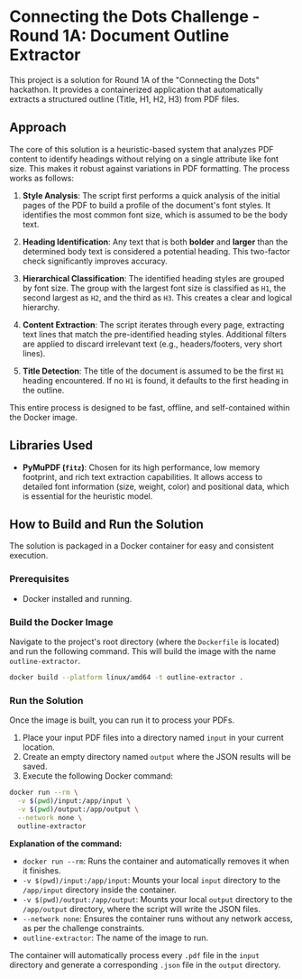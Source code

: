 # Connecting the Dots Challenge - Round 1A: Document Outline Extractor

This project is a solution for Round 1A of the "Connecting the Dots" hackathon. It provides a containerized application that automatically extracts a structured outline (Title, H1, H2, H3) from PDF files.

## Approach

The core of this solution is a heuristic-based system that analyzes PDF content to identify headings without relying on a single attribute like font size. This makes it robust against variations in PDF formatting. The process works as follows:

1.  **Style Analysis**: The script first performs a quick analysis of the initial pages of the PDF to build a profile of the document's font styles. It identifies the most common font size, which is assumed to be the body text.

2.  **Heading Identification**: Any text that is both **bolder** and **larger** than the determined body text is considered a potential heading. This two-factor check significantly improves accuracy.

3.  **Hierarchical Classification**: The identified heading styles are grouped by font size. The group with the largest font size is classified as `H1`, the second largest as `H2`, and the third as `H3`. This creates a clear and logical hierarchy.

4.  **Content Extraction**: The script iterates through every page, extracting text lines that match the pre-identified heading styles. Additional filters are applied to discard irrelevant text (e.g., headers/footers, very short lines).

5.  **Title Detection**: The title of the document is assumed to be the first `H1` heading encountered. If no `H1` is found, it defaults to the first heading in the outline.

This entire process is designed to be fast, offline, and self-contained within the Docker image.

## Libraries Used

*   **PyMuPDF (`fitz`)**: Chosen for its high performance, low memory footprint, and rich text extraction capabilities. It allows access to detailed font information (size, weight, color) and positional data, which is essential for the heuristic model.

## How to Build and Run the Solution

The solution is packaged in a Docker container for easy and consistent execution.

### Prerequisites

*   Docker installed and running.

### Build the Docker Image

Navigate to the project's root directory (where the `Dockerfile` is located) and run the following command. This will build the image with the name `outline-extractor`.

```bash
docker build --platform linux/amd64 -t outline-extractor .
```

### Run the Solution

Once the image is built, you can run it to process your PDFs.

1.  Place your input PDF files into a directory named `input` in your current location.
2.  Create an empty directory named `output` where the JSON results will be saved.
3.  Execute the following Docker command:

```bash
docker run --rm \
  -v $(pwd)/input:/app/input \
  -v $(pwd)/output:/app/output \
  --network none \
  outline-extractor
```

**Explanation of the command:**

*   `docker run --rm`: Runs the container and automatically removes it when it finishes.
*   `-v $(pwd)/input:/app/input`: Mounts your local `input` directory to the `/app/input` directory inside the container.
*   `-v $(pwd)/output:/app/output`: Mounts your local `output` directory to the `/app/output` directory, where the script will write the JSON files.
*   `--network none`: Ensures the container runs without any network access, as per the challenge constraints.
*   `outline-extractor`: The name of the image to run.

The container will automatically process every `.pdf` file in the `input` directory and generate a corresponding `.json` file in the `output` directory.